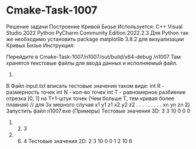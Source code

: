 # Cmake-Task-1007
Решение задачи Построение Кривой Бизье
Используется:
С++ Visual Studio 2022
Python PyCharm Community Edition 2022.2.3
Для Python так же необходимо установить package matplotlib 3.8.2 для визуализации Кривых Бизье
Инструкция:

Перейдите в Cmake-Task-1007/n1007/out/build/x64-debug
/n1007
Там хранятся текстовые файлы для ввода данных и исполняемый файл.

1)
В Файл input.txt вписать тестовые значения таком виде:
int R - размерность точек
int N - кол-во точек
int T - равномерное разбиение отрезка [0, 1] на T+1-штук точек (Чем больше T, тем кривая более плавная)
// для 3х мерного случая
x1 y1 z1
x2 y2 z2
.  .  .
.  .  .
.  .  .
xn yn zn
2)
Запустить файл n1007.exe
(Примеры)
Тестовые значения 3D:
3
3
10
0 0 0
1. 2. 3
10. 6. 4
Тестовые значения 2D:
2
3
10
0 0 
1 2
10 6
